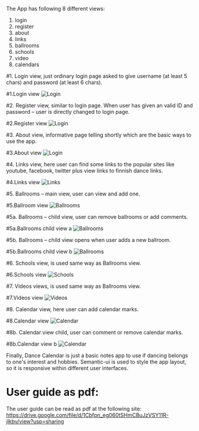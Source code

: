 The App has following 8 different views:

1. login
2. register
3. about
4. links
5. ballrooms
6. schools
7. video
8. calendars


#1.	Login view, just ordinary login page asked to give username (at least 5 chars) and password (at least 6 chars).

#1.Login view
![Login](https://res.cloudinary.com/dtspg9sdt/image/upload/v1581576318/Login_Page_wiqpwz.png "Login")


#2. Register view, similar to login page. When user has given an valid ID and password – user is directly changed to login page.

#2.Register view
![Login](https://res.cloudinary.com/dtspg9sdt/image/upload/v1581576318/Register_Page_dnwhvt.png "Register")

#3. About view, informative page telling shortly which are the basic ways to use the app.

#3.About view
![Login](https://res.cloudinary.com/dtspg9sdt/image/upload/v1581576318/About_Page_h3rk6n.png "About")

#4. Links view, here user can find some links to the popular sites like youtube, facebook, twitter plus view links to finnish dance links.

#4.Links view
![Links](https://res.cloudinary.com/dtspg9sdt/image/upload/v1581576317/Links_Page_lxvokb.png "Links")


#5. Ballrooms – main view, user can view and add one.

#5.Ballroom view
![Ballrooms](https://res.cloudinary.com/dtspg9sdt/image/upload/v1581576317/Ballrooms_Page_zr40vn.png "Ballrooms")


#5a. Ballrooms – child view, user can remove ballrooms or add comments.

#5a.Ballrooms child view a
![Ballrooms](https://res.cloudinary.com/dtspg9sdt/image/upload/v1581576317/Ballrooms_Page_Comments_gvmmf6.png "Ballrooms")

#5b. Ballrooms – child view opens when user adds a new ballroom.

#5b.Ballrooms child view b
![Ballrooms](https://res.cloudinary.com/dtspg9sdt/image/upload/v1581576318/Ballrooms_Page_Add_m4kunz.png "Ballrooms")

#6. Schools view, is used same way as Ballrooms view.

#6.Schools view
![Schools](https://res.cloudinary.com/dtspg9sdt/image/upload/v1581578492/School_View_vs365h.png "Schools")

#7. Videos views, is used same way as Ballrooms view.

#7.Videos view
![Videos](https://res.cloudinary.com/dtspg9sdt/image/upload/v1581578146/Videos_View_k1glbl.png "Videos")

#8. Calendar view, here user can add calendar marks.

#8.Calendar view
![Calendar](https://res.cloudinary.com/dtspg9sdt/image/upload/v1581576317/Calendar_View_Add_yd1bff.png "Calendar")

#8b. Calendar view child, user can comment or remove calendar marks.

#8b.Calendar view b
![Calendar](https://res.cloudinary.com/dtspg9sdt/image/upload/v1581576317/Calendar_Comments_mw0cnf.png "Calendar")

Finally, Dance Calendar is just a basic notes app to use if dancing belongs to one's interest and hobbies. Semantic-ui is used to style the app layout, so it is responsive within different user interfaces.

# User guide as pdf:

The user guide can be read as pdf at the following site: https://drive.google.com/file/d/1Cbfpn_eg060tSHmCBuJzVSY11R-jlkbv/view?usp=sharing
